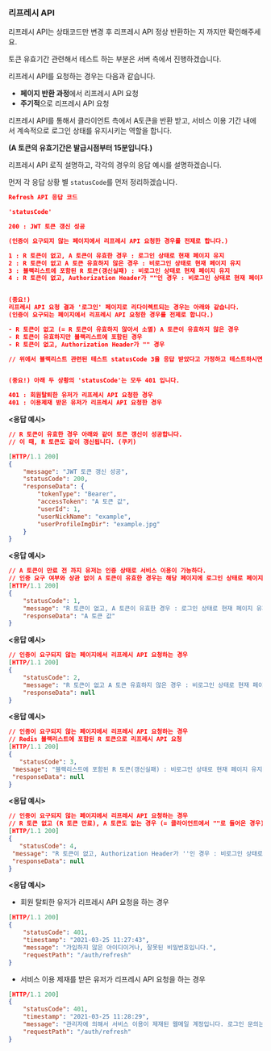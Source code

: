 ### 리프레시 API

리프레시 API는 상태코드만 변경 후 리프레시 API 정상 반환하는 지 까지만 확인해주세요.

토큰 유효기간 관련해서 테스트 하는 부분은 서버 측에서 진행하겠습니다. 



리프레시 API를 요청하는 경우는 다음과 같습니다.

- **페이지 반환 과정**에서 리프레시 API 요청
- **주기적**으로 리프레시 API 요청



리프레시 API를 통해서 클라이언트 측에서 A토큰을 반환 받고, 서비스 이용 기간 내에서 계속적으로 로그인 상태를 유지시키는 역할을 합니다.

**(A 토큰의 유효기간은 발급시점부터 15분입니다.)**

리프레시 API 로직 설명하고, 각각의 경우의 응답 예시를 설명하겠습니다. 

먼저 각 응답 상황 별 `statusCode`를 먼저 정리하겠습니다. 

```json
Refresh API 응답 코드 

'statusCode'

200 : JWT 토큰 갱신 성공 

(인증이 요구되지 않는 페이지에서 리프레시 API 요청한 경우를 전제로 합니다.) 

1 : R 토큰이 없고, A 토큰이 유효한 경우 : 로그인 상태로 현재 페이지 유지
2 : R 토큰이 없고 A 토큰 유효하지 않은 경우 : 비로그인 상태로 현재 페이지 유지
3 : 블랙리스트에 포함된 R 토큰(갱신실패) : 비로그인 상태로 현재 페이지 유지
4 : R 토큰이 없고, Authorization Header가 ""인 경우 : 비로그인 상태로 현재 페이지 유지 


(중요!) 
리프레시 API 요청 결과 '로그인' 페이지로 리다이렉트되는 경우는 아래와 같습니다. 
(인증이 요구되는 페이지에서 리프레시 API 요청한 경우를 전제로 합니다.) 

- R 토큰이 없고 (= R 토큰이 유효하지 않아서 소멸) A 토큰이 유효하지 않은 경우 
- R 토큰이 유효하지만 블랙리스트에 포함된 경우
- R 토큰이 없고, Authorization Header가 "" 경우 

// 위에서 블랙리스트 관련된 테스트 statusCode 3을 응답 받았다고 가정하고 테스트하시면 됩니다. 


(중요!) 아래 두 상황의 'statusCode'는 모두 401 입니다. 

401 : 회원탈퇴한 유저가 리프레시 API 요청한 경우
401 : 이용제재 받은 유저가 리프레시 API 요청한 경우
```



**<응답 예시>**

```json
// R 토큰이 유효한 경우 아래와 같이 토큰 갱신이 성공합니다.
// 이 때, R 토큰도 같이 갱신됩니다. (쿠키)

[HTTP/1.1 200]
{
    "message": "JWT 토큰 갱신 성공",
    "statusCode": 200,
    "responseData": {
        "tokenType": "Bearer",
        "accessToken": "A 토큰 값",
        "userId": 1,
        "userNickName": "example",
        "userProfileImgDir": "example.jpg"
    }
}
```



**<응답 예시>**

```json
// A 토큰이 만료 전 까지 유저는 인증 상태로 서비스 이용이 가능하다. 
// 인증 요구 여부와 상관 없이 A 토큰이 유효한 경우는 해당 페이지에 로그인 상태로 페이지 유지된다. 
[HTTP/1.1 200]
{
    "statusCode": 1,
    "message": "R 토큰이 없고, A 토큰이 유효한 경우 : 로그인 상태로 현재 페이지 유지",
    "responseData": "A 토큰 값"
}
```

**<응답 예시>**

```json
// 인증이 요구되지 않는 페이지에서 리프레시 API 요청하는 경우
[HTTP/1.1 200]
{
    "statusCode": 2,
    "message": "R 토큰이 없고 A 토큰 유효하지 않은 경우 : 비로그인 상태로 현재 페이지 유지",
    "responseData": null
}
```

**<응답 예시>**

   ```json
// 인증이 요구되지 않는 페이지에서 리프레시 API 요청하는 경우
// Redis 블랙리스트에 포함된 R 토큰으로 리프레시 API 요청 
[HTTP/1.1 200]
{
 	  "statusCode": 3,
    "message": "블랙리스트에 포함된 R 토큰(갱신실패) : 비로그인 상태로 현재 페이지 유지",
    "responseData": null
}

   ```

**<응답 예시>**

   ```json
// 인증이 요구되지 않는 페이지에서 리프레시 API 요청하는 경우
// R 토큰 없고 (R 토큰 만료), A 토큰도 없는 경우 (= 클라이언트에서 ""로 들어온 경우) 
[HTTP/1.1 200]
{
 	  "statusCode": 4,
    "message": "R 토큰이 없고, Authorization Header가 ''인 경우 : 비로그인 상태로 현재 페이지 유지 ",
    "responseData": null
}

   ```



**<응답 예시>**

- 회원 탈퇴한 유저가 리프레시 API 요청을 하는 경우

```json
[HTTP/1.1 200]
{
    "statusCode": 401,
    "timestamp": "2021-03-25 11:27:43",
    "message": "가입하지 않은 아이디이거나, 잘못된 비밀번호입니다.",
    "requestPath": "/auth/refresh"
}
```

- 서비스 이용 제재를 받은 유저가 리프레시 API 요청을 하는 경우

```json
[HTTP/1.1 200]
{
    "statusCode": 401,
    "timestamp": "2021-03-25 11:28:29",
    "message": "관리자에 의해서 서비스 이용이 제재된 웹메일 계정입니다. 로그인 문의는 관리자 메일을 통해 연락해주세요.",
    "requestPath": "/auth/refresh"
}
```



